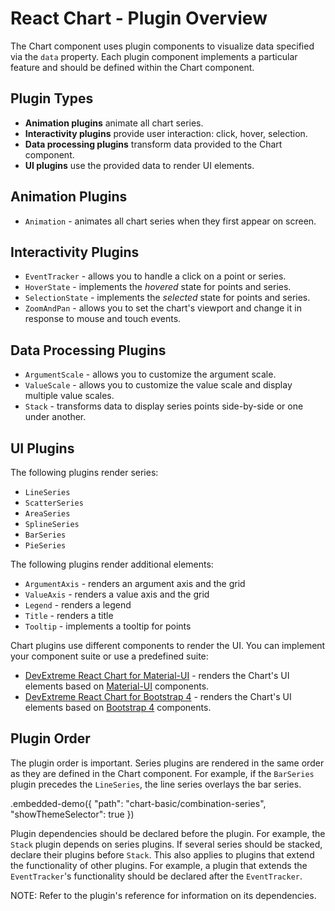 # React Chart - Plugin Overview

The Chart component uses plugin components to visualize data specified via the `data` property. Each plugin component implements a particular feature and should be defined within the Chart component.

## Plugin Types

- **Animation plugins** animate all chart series.
- **Interactivity plugins** provide user interaction: click, hover, selection.
- **Data processing plugins** transform data provided to the Chart component.
- **UI plugins** use the provided data to render UI elements.

## Animation Plugins

- `Animation` - animates all chart series when they first appear on screen.

## Interactivity Plugins

- `EventTracker` - allows you to handle a click on a point or series.
- `HoverState` - implements the *hovered* state for points and series.
- `SelectionState` - implements the *selected* state for points and series.
- `ZoomAndPan` - allows you to set the chart's viewport and change it in response to mouse and touch events.

## Data Processing Plugins

- `ArgumentScale` - allows you to customize the argument scale.
- `ValueScale` - allows you to customize the value scale and display multiple value scales.
- `Stack` - transforms data to display series points side-by-side or one under another.

## UI Plugins

The following plugins render series:

- `LineSeries`
- `ScatterSeries`
- `AreaSeries`
- `SplineSeries`
- `BarSeries`
- `PieSeries`

The following plugins render additional elements:

- `ArgumentAxis` - renders an argument axis and the grid
- `ValueAxis` - renders a value axis and the grid
- `Legend` - renders a legend
- `Title` - renders a title
- `Tooltip` - implements a tooltip for points

Chart plugins use different components to render the UI. You can implement your component suite or use a predefined suite:

- [DevExtreme React Chart for Material-UI](https://github.com/DevExpress/devextreme-reactive/tree/master/packages/dx-react-chart-material-ui) - renders the Chart's UI elements based on [Material-UI](https://material-ui.com/) components.
- [DevExtreme React Chart for Bootstrap 4](https://github.com/DevExpress/devextreme-reactive/tree/master/packages/dx-react-chart-bootstrap4) - renders the Chart's UI elements based on [Bootstrap 4](http://getbootstrap.com/) components.

## Plugin Order

The plugin order is important. Series plugins are rendered in the same order as they are defined in the Chart component. For example, if the `BarSeries` plugin precedes the `LineSeries`, the line series overlays the bar series.

.embedded-demo({ "path": "chart-basic/combination-series", "showThemeSelector": true })

Plugin dependencies should be declared before the plugin. For example, the `Stack` plugin depends on series plugins. If several series should be stacked, declare their plugins before `Stack`. This also applies to plugins that extend the functionality of other plugins. For example, a plugin that extends the `EventTracker`'s functionality should be declared after the `EventTracker`.

NOTE: Refer to the plugin's reference for information on its dependencies.
